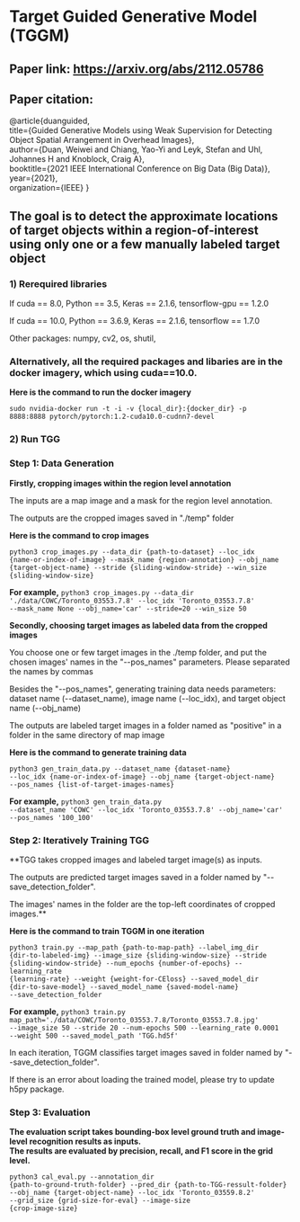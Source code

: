 # Target Guided Generative Model (TGGM)

## Paper link: https://arxiv.org/abs/2112.05786

## Paper citation:

@article{duanguided,<br/>
  title={Guided Generative Models using Weak Supervision for Detecting Object Spatial Arrangement in Overhead Images},  <br/>
  author={Duan, Weiwei and Chiang, Yao-Yi and Leyk, Stefan and Uhl, Johannes H and Knoblock, Craig A},  <br/>
  booktitle={2021 IEEE International Conference on Big Data (Big Data)},<br/>
  year={2021},  <br/>
  organization={IEEE}
}


## The goal is to detect the approximate locations of target objects within a region-of-interest using only one or a few manually labeled target object


### 1) Rerequired libraries
If cuda == 8.0, Python == 3.5, Keras == 2.1.6, tensorflow-gpu == 1.2.0 

If cuda == 10.0, Python == 3.6.9, Keras == 2.1.6, tensorflow == 1.7.0

Other packages: numpy, cv2, os, shutil, 

### Alternatively, all the required packages and libaries are in the docker imagery, which using cuda==10.0. 

**Here is the command to run the docker imagery**

<code>sudo nvidia-docker run -t -i -v {local_dir}:{docker_dir} -p 8888:8888  pytorch/pytorch:1.2-cuda10.0-cudnn7-devel </code>

### 2) Run TGG
### Step 1: Data Generation
**Firstly, cropping images within the region level annotation**

The inputs are a map image and a mask for the region level annotation. 

The outputs are the cropped images saved in "./temp" folder

**Here is the command to crop images** 

<code>python3 crop_images.py --data_dir {path-to-dataset} --loc_idx {name-or-index-of-image} --mask_name {region-annotation} --obj_name {target-object-name} --stride {sliding-window-stride} --win_size {sliding-window-size} </code>
  
**For example,** <code>python3 crop_images.py --data_dir './data/COWC/Toronto_03553.7.8' --loc_idx 'Toronto_03553.7.8' --mask_name None --obj_name='car' --stride=20 --win_size 50 </code>

**Secondly, choosing target images as labeled data from the cropped images**

You choose one or few target images in the ./temp folder, and put the chosen images' names in the "--pos_names" parameters. Please separated the names by commas

Besides the "--pos_names", generating training data needs parameters: dataset name (--dataset_name), image name (--loc_idx), and target object name (--obj_name)

The outputs are labeled target images in a folder named as "positive" in a folder in the same directory of map image

**Here is the command to generate training data**

<code>python3 gen_train_data.py --dataset_name {dataset-name} --loc_idx {name-or-index-of-image} --obj_name {target-object-name} --pos_names {list-of-target-images-names} </code>

**For example,** <code>python3 gen_train_data.py --dataset_name 'COWC' --loc_idx 'Toronto_03553.7.8' --obj_name='car' --pos_names '100_100'</code>

### Step 2: Iteratively Training TGG
**TGG takes cropped images and labeled target image(s) as inputs.<br/>

The outputs are predicted target images saved in a folder named by "--save_detection_folder". <br/>

The images' names in the folder are the top-left coordinates of cropped images.**

**Here is the command to train TGGM in one iteration** 

<code>python3 train.py --map_path {path-to-map-path} --label_img_dir {dir-to-labeled-img} --image_size {sliding-window-size} --stride {sliding-window-stride} --num_epochs {number-of-epochs} --learning_rate {learning-rate} --weight {weight-for-CEloss} --saved_model_dir {dir-to-save-model} --saved_model_name {saved-model-name} --save_detection_folder </code>
  
**For example,** <code>python3 train.py map_path='./data/COWC/Toronto_03553.7.8/Toronto_03553.7.8.jpg' --image_size 50 --stride 20 --num-epochs 500 --learning_rate 0.0001 --weight 500 --saved_model_path 'TGG.hd5f' </code>

In each iteration, TGGM classifies target images saved in folder named by "--save_detection_folder". 

If there is an error about loading the trained model, please try to update h5py package.

### Step 3: Evaluation
**The evaluation script takes bounding-box level ground truth and image-level recognition results as inputs.<br/> 
The results are evaluated by precision, recall, and F1 score in the grid level.**

<code>python3 cal_eval.py --annotation_dir {path-to-ground-truth-folder} --pred_dir {path-to-TGG-ressult-folder} --obj_name {target-object-name} --loc_idx 'Toronto_03559.8.2' --grid_size {grid-size-for-eval} --image-size {crop-image-size}</code>
